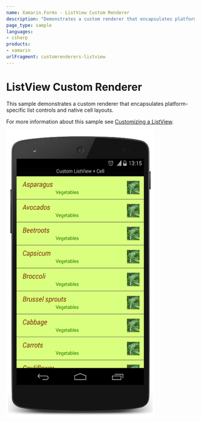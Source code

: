 ```yaml
---
name: Xamarin.Forms - ListView Custom Renderer
description: "Demonstrates a custom renderer that encapsulates platform-specific list controls and native cell layouts #customrenderer"
page_type: sample
languages:
- csharp
products:
- xamarin
urlFragment: customrenderers-listview
---
```

# ListView Custom Renderer

This sample demonstrates a custom renderer that encapsulates platform-specific list controls and native cell layouts.

For more information about this sample see [Customizing a ListView](https://docs.microsoft.com/xamarin/xamarin-forms/app-fundamentals/custom-renderer/listview).

![ListView Custom Renderer application screenshot](Screenshots/01Android.png "ListView Custom Renderer application screenshot")
